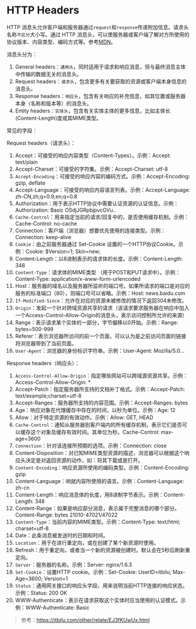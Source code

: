 # HTTP Headers

HTTP 消息头允许客户端和服务器通过`request`和`response`传递附加信息。请求头名称`不区分`大小写。通过 HTTP 消息头，可以使服务器或客户端了解对方所使用的协议版本、内容类型、编码方式等。参考[MDN](https://developer.mozilla.org/zh-CN/docs/Web/HTTP/Headers)。

消息头分为：

1. General headers：`通用头`，同时适用于请求和响应消息，但与最终消息主体中传输的数据无关的消息头。
2. Request headers：`请求头`，包含更多有关要获取的资源或客户端本身信息的消息头。
3. Response headers：`响应头`，包含有关响应的补充信息，如其位置或服务器本身（名称和版本等）的消息头。
4. Entity headers：`实体头`，包含有关实体主体的更多信息，比如主体长(Content-Length)度或其MIME类型。


常见的字段：

Request headers（请求头）：

1. Accept：可接受的响应内容类型（Content-Types）。示例：Accept: text/plain
2. Accept-Charset：可接受的字符集。示例：Accept-Charset: utf-8
3. `Accept-Encoding`：可接受的响应内容的编码方式。示例：Accept-Encoding: gzip, deflate
4. Accept-Language：可接受的响应内容语言列表。示例：Accept-Language: zh-CN,zh;q=0.9,en;q=0.8
5. Authorization：用于表示HTTP协议中需要认证资源的认证信息。示例：Authorization: Basic OSdjJGRpbjpvcGVu..
6. `Cache-Control`：用来指定当前的请求/回复中的，是否使用缓存机制。示例：Cache-Control: no-cache
7. Connection：客户端（浏览器）想要优先使用的连接类型。示例：Connection: keep-alive
8. `Cookie`：由之前服务器通过 Set-Cookie 设置的一个HTTP协议Cookie。示例：Cookie: $Version=1; Skin=new;
9. Content-Length：以8进制表示的请求体的长度。示例：Content-Length: 348
10. `Content-Type`：请求体的MIME类型 （用于POST和PUT请求中）。示例：Content-Type: application/x-www-form-urlencoded
11. Host：服务器的域名以及服务器所监听的端口号。如果所请求的端口是对应的服务的标准端口（80），则端口号可以省略。示例：Host: news.baidu.com
12. `If-Modified-Since`：允许在对应的资源未被修改的情况下返回304未修改。
13. `Origin`：发起一个针对跨域资源共享的请求（该请求要求服务器在响应中加入一个Access-Control-Allow-Origin的消息头，表示访问控制所允许的来源）
14. Range：表示请求某个实体的一部分，字节偏移以0开始。示例：Range: bytes=500-999
15. Referer：表示浏览器所访问的前一个页面，可以认为是之前访问页面的链接将浏览器带到了当前页面。
16. `User-Agent`：浏览器的身份标识字符串。示例：User-Agent: Mozilla/5.0...

Response headers（响应头）：

1. `Access-Control-Allow-Origin`：指定哪些网站可以跨域源资源共享。示例：Access-Control-Allow-Origin: *
2. Accept-Patch：指定服务器所支持的文档补丁格式。示例：Accept-Patch: text/example;charset=utf-8
3. Accept-Ranges：服务器所支持的内容范围。示例：Accept-Ranges: bytes
4. Age：响应对象在代理缓存中存在的时间，以秒为单位。示例：Age: 12
5. Allow：对于特定资源的有效动作。示例：Allow: GET, HEAD
6. `Cache-Control`：通知从服务器到客户端内的所有缓存机制，表示它们是否可以缓存这个对象及缓存有效时间。其单位为秒。Cache-Control: max-age=3600
7. `Connection`：针对该连接所预期的选项。示例：Connection: close
8. Content-Disposition：对已知MIME类型资源的描述，浏览器可以根据这个响应头决定是对返回资源的动作，如：将其下载或是打开。
9. `Content-Encoding`：响应资源所使用的编码类型。示例：Content-Encoding: gzip
10. Content-Language：响就内容所使用的语言。示例：Content-Language: zh-cn
11. Content-Length：响应消息体的长度，用8进制字节表示。示例：Content-Length: 348
12. Content-Range：如果是响应部分消息，表示属于完整消息的哪个部分。Content-Range: bytes 21010-47021/47022
13. `Content-Type`：当前内容的MIME类型。示例：Content-Type: text/html; charset=utf-8
14. Date：此条消息被发送时的日期和时间。
15. `Location`：用于在进行重定向，或在创建了某个新资源时使用。
16. Refresh：用于重定向，或者当一个新的资源被创建时。默认会在5秒后刷新重定向。
17. `Server`：服务器的名称。示例：Server: nginx/1.6.3
18. `Set-Cookie`：设置HTTP cookie。示例：Set-Cookie: UserID=itbilu; Max-Age=3600; Version=1
19. `Status`：通用网关接口的响应头字段，用来说明当前HTTP连接的响应状态。示例：Status: 200 OK
20. WWW-Authenticate：表示在请求获取这个实体时应当使用的认证模式。示例：WWW-Authenticate: Basic

> 参考：https://itbilu.com/other/relate/EJ3fKUwUx.html